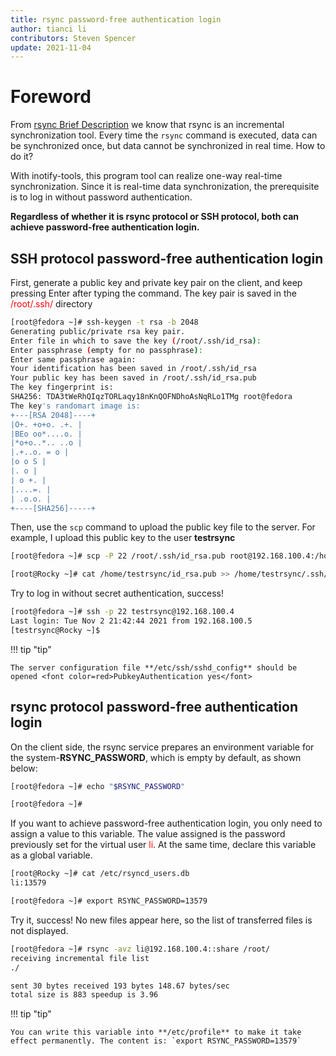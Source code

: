 ```yaml
---
title: rsync password-free authentication login
author: tianci li
contributors: Steven Spencer
update: 2021-11-04
---
```


# Foreword

From [rsync Brief Description](01_rsync_overview.md) we know that rsync is an incremental synchronization tool. Every time the `rsync` command is executed, data can be synchronized once, but data cannot be synchronized in real time. How to do it?

With inotify-tools, this program tool can realize one-way real-time synchronization. Since it is real-time data synchronization, the prerequisite is to log in without password authentication.

**Regardless of whether it is rsync protocol or SSH protocol, both can achieve password-free authentication login.**

## SSH protocol password-free authentication login

First, generate a public key and private key pair on the client, and keep pressing Enter after typing the command. The key pair is saved in the <font color=red>/root/.ssh/</font> directory

```bash
[root@fedora ~]# ssh-keygen -t rsa -b 2048
Generating public/private rsa key pair.
Enter file in which to save the key (/root/.ssh/id_rsa):
Enter passphrase (empty for no passphrase):
Enter same passphrase again:
Your identification has been saved in /root/.ssh/id_rsa
Your public key has been saved in /root/.ssh/id_rsa.pub
The key fingerprint is:
SHA256: TDA3tWeRhQIqzTORLaqy18nKnQOFNDhoAsNqRLo1TMg root@fedora
The key's randomart image is:
+---[RSA 2048]----+
|O+. +o+o. .+. |
|BEo oo*....o. |
|*o+o..*.. ..o |
|.+..o. = o |
|o o S |
|. o |
| o +. |
|....=. |
| .o.o. |
+----[SHA256]-----+
```

Then, use the `scp` command to upload the public key file to the server. For example, I upload this public key to the user **testrsync**

```bash
[root@fedora ~]# scp -P 22 /root/.ssh/id_rsa.pub root@192.168.100.4:/home/testrsync/
```

```bash
[root@Rocky ~]# cat /home/testrsync/id_rsa.pub >> /home/testrsync/.ssh/authorized_keys
```

Try to log in without secret authentication, success!

```bash
[root@fedora ~]# ssh -p 22 testrsync@192.168.100.4
Last login: Tue Nov 2 21:42:44 2021 from 192.168.100.5
[testrsync@Rocky ~]$
```

!!! tip "tip"

    The server configuration file **/etc/ssh/sshd_config** should be opened <font color=red>PubkeyAuthentication yes</font>

## rsync protocol password-free authentication login

On the client side, the rsync service prepares an environment variable for the system-**RSYNC_PASSWORD**, which is empty by default, as shown below:

```bash
[root@fedora ~]# echo "$RSYNC_PASSWORD"

[root@fedora ~]#
```

If you want to achieve password-free authentication login, you only need to assign a value to this variable. The value assigned is the password previously set for the virtual user <font color=red>li</font>. At the same time, declare this variable as a global variable.

```bash
[root@Rocky ~]# cat /etc/rsyncd_users.db
li:13579
```

```bash
[root@fedora ~]# export RSYNC_PASSWORD=13579
```

Try it, success! No new files appear here, so the list of transferred files is not displayed.

```bash
[root@fedora ~]# rsync -avz li@192.168.100.4::share /root/
receiving incremental file list
./

sent 30 bytes received 193 bytes 148.67 bytes/sec
total size is 883 speedup is 3.96
```

!!! tip "tip"

    You can write this variable into **/etc/profile** to make it take effect permanently. The content is: `export RSYNC_PASSWORD=13579`
